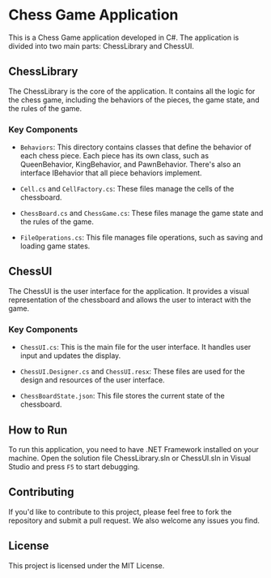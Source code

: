 # Chess Game Application

This is a Chess Game application developed in C#. The application is divided into two main parts: ChessLibrary and ChessUI.

## ChessLibrary

The ChessLibrary is the core of the application. It contains all the logic for the chess game, including the behaviors of the pieces, the game state, and the rules of the game.

### Key Components

- `Behaviors`: This directory contains classes that define the behavior of each chess piece. Each piece has its own class, such as QueenBehavior, KingBehavior, and PawnBehavior. There's also an interface IBehavior that all piece behaviors implement.

- `Cell.cs` and `CellFactory.cs`: These files manage the cells of the chessboard.

- `ChessBoard.cs` and `ChessGame.cs`: These files manage the game state and the rules of the game.

- `FileOperations.cs`: This file manages file operations, such as saving and loading game states.

## ChessUI

The ChessUI is the user interface for the application. It provides a visual representation of the chessboard and allows the user to interact with the game.

### Key Components

- `ChessUI.cs`: This is the main file for the user interface. It handles user input and updates the display.

- `ChessUI.Designer.cs` and `ChessUI.resx`: These files are used for the design and resources of the user interface.

- `ChessBoardState.json`: This file stores the current state of the chessboard.

## How to Run

To run this application, you need to have .NET Framework installed on your machine. Open the solution file ChessLibrary.sln or ChessUI.sln in Visual Studio and press `F5` to start debugging.

## Contributing

If you'd like to contribute to this project, please feel free to fork the repository and submit a pull request. We also welcome any issues you find.

## License

This project is licensed under the MIT License.